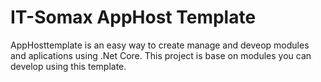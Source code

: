 # IT-Somax AppHost Template
AppHosttemplate is an easy way to create manage and deveop modules and aplications using .Net Core. This project is base on modules you can develop using this template.
